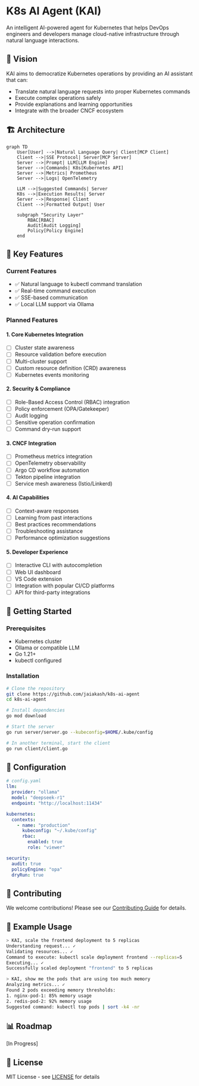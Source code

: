 # K8s AI Agent (KAI)

An intelligent AI-powered agent for Kubernetes that helps DevOps engineers and developers manage cloud-native infrastructure through natural language interactions.

## 🎯 Vision

KAI aims to democratize Kubernetes operations by providing an AI assistant that can:
- Translate natural language requests into proper Kubernetes commands
- Execute complex operations safely
- Provide explanations and learning opportunities
- Integrate with the broader CNCF ecosystem

## 🏗 Architecture

```mermaid
graph TD
    User[User] -->|Natural Language Query| Client[MCP Client]
    Client -->|SSE Protocol| Server[MCP Server]
    Server -->|Prompt| LLM[LLM Engine]
    Server -->|Commands| K8s[Kubernetes API]
    Server -->|Metrics| Prometheus
    Server -->|Logs| OpenTelemetry
    
    LLM -->|Suggested Commands| Server
    K8s -->|Execution Results| Server
    Server -->|Response| Client
    Client -->|Formatted Output| User

    subgraph "Security Layer"
        RBAC[RBAC]
        Audit[Audit Logging]
        Policy[Policy Engine]
    end
```

## 🌟 Key Features

### Current Features
- ✅ Natural language to kubectl command translation
- ✅ Real-time command execution
- ✅ SSE-based communication
- ✅ Local LLM support via Ollama

### Planned Features

#### 1. Core Kubernetes Integration
- [ ] Cluster state awareness
- [ ] Resource validation before execution
- [ ] Multi-cluster support
- [ ] Custom resource definition (CRD) awareness
- [ ] Kubernetes events monitoring

#### 2. Security & Compliance
- [ ] Role-Based Access Control (RBAC) integration
- [ ] Policy enforcement (OPA/Gatekeeper)
- [ ] Audit logging
- [ ] Sensitive operation confirmation
- [ ] Command dry-run support

#### 3. CNCF Integration
- [ ] Prometheus metrics integration
- [ ] OpenTelemetry observability
- [ ] Argo CD workflow automation
- [ ] Tekton pipeline integration
- [ ] Service mesh awareness (Istio/Linkerd)

#### 4. AI Capabilities
- [ ] Context-aware responses
- [ ] Learning from past interactions
- [ ] Best practices recommendations
- [ ] Troubleshooting assistance
- [ ] Performance optimization suggestions

#### 5. Developer Experience
- [ ] Interactive CLI with autocompletion
- [ ] Web UI dashboard
- [ ] VS Code extension
- [ ] Integration with popular CI/CD platforms
- [ ] API for third-party integrations

## 🚀 Getting Started

### Prerequisites
- Kubernetes cluster
- Ollama or compatible LLM
- Go 1.21+
- kubectl configured

### Installation
```bash
# Clone the repository
git clone https://github.com/jaiakash/k8s-ai-agent
cd k8s-ai-agent

# Install dependencies
go mod download

# Start the server
go run server/server.go --kubeconfig=$HOME/.kube/config

# In another terminal, start the client
go run client/client.go
```

## 🔧 Configuration

```yaml
# config.yaml
llm:
  provider: "ollama"
  model: "deepseek-r1"
  endpoint: "http://localhost:11434"

kubernetes:
  contexts:
    - name: "production"
      kubeconfig: "~/.kube/config"
      rbac:
        enabled: true
        role: "viewer"

security:
  audit: true
  policyEngine: "opa"
  dryRun: true
```

## 🤝 Contributing

We welcome contributions! Please see our [Contributing Guide](CONTRIBUTING.md) for details.

## 📝 Example Usage

```bash
> KAI, scale the frontend deployment to 5 replicas
Understanding request... ✓
Validating resources... ✓
Command to execute: kubectl scale deployment frontend --replicas=5
Executing... ✓
Successfully scaled deployment "frontend" to 5 replicas

> KAI, show me the pods that are using too much memory
Analyzing metrics... ✓
Found 2 pods exceeding memory thresholds:
1. nginx-pod-1: 85% memory usage
2. redis-pod-2: 92% memory usage
Suggested command: kubectl top pods | sort -k4 -nr
```

## 📊 Roadmap

[In Progress]

## 📜 License

MIT License - see [LICENSE](LICENSE) for details
